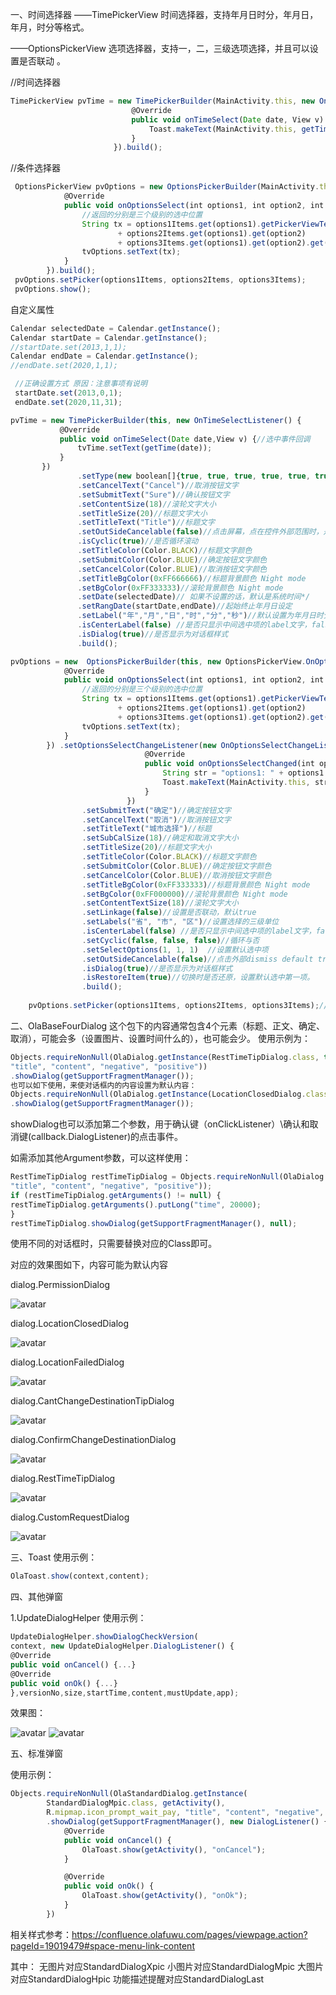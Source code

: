 一、时间选择器
——TimePickerView 时间选择器，支持年月日时分，年月日，年月，时分等格式。

——OptionsPickerView 选项选择器，支持一，二，三级选项选择，并且可以设置是否联动 。

//时间选择器
```javascript
TimePickerView pvTime = new TimePickerBuilder(MainActivity.this, new OnTimeSelectListener() {
                           @Override
                           public void onTimeSelect(Date date, View v) {
                               Toast.makeText(MainActivity.this, getTime(date), Toast.LENGTH_SHORT).show();
                           }
                       }).build();
```
//条件选择器
```javascript
 OptionsPickerView pvOptions = new OptionsPickerBuilder(MainActivity.this, new OnOptionsSelectListener() {
            @Override
            public void onOptionsSelect(int options1, int option2, int options3 ,View v) {
                //返回的分别是三个级别的选中位置
                String tx = options1Items.get(options1).getPickerViewText()
                        + options2Items.get(options1).get(option2)
                        + options3Items.get(options1).get(option2).get(options3).getPickerViewText();
                tvOptions.setText(tx);
            }
        }).build();
 pvOptions.setPicker(options1Items, options2Items, options3Items);
 pvOptions.show(); 
 ```
 
 自定义属性
 ```javascript
 Calendar selectedDate = Calendar.getInstance();
 Calendar startDate = Calendar.getInstance();
 //startDate.set(2013,1,1);
 Calendar endDate = Calendar.getInstance();
 //endDate.set(2020,1,1);
 
  //正确设置方式 原因：注意事项有说明
  startDate.set(2013,0,1);
  endDate.set(2020,11,31);

 pvTime = new TimePickerBuilder(this, new OnTimeSelectListener() {
            @Override
            public void onTimeSelect(Date date,View v) {//选中事件回调
                tvTime.setText(getTime(date));
            }
        })
                .setType(new boolean[]{true, true, true, true, true, true})// 默认全部显示
                .setCancelText("Cancel")//取消按钮文字
                .setSubmitText("Sure")//确认按钮文字
                .setContentSize(18)//滚轮文字大小
                .setTitleSize(20)//标题文字大小
                .setTitleText("Title")//标题文字
                .setOutSideCancelable(false)//点击屏幕，点在控件外部范围时，是否取消显示
                .isCyclic(true)//是否循环滚动
                .setTitleColor(Color.BLACK)//标题文字颜色
                .setSubmitColor(Color.BLUE)//确定按钮文字颜色
                .setCancelColor(Color.BLUE)//取消按钮文字颜色
                .setTitleBgColor(0xFF666666)//标题背景颜色 Night mode
                .setBgColor(0xFF333333)//滚轮背景颜色 Night mode
                .setDate(selectedDate)// 如果不设置的话，默认是系统时间*/
                .setRangDate(startDate,endDate)//起始终止年月日设定
                .setLabel("年","月","日","时","分","秒")//默认设置为年月日时分秒
                .isCenterLabel(false) //是否只显示中间选中项的label文字，false则每项item全部都带有label。
                .isDialog(true)//是否显示为对话框样式
                .build();
```
```javascript
pvOptions = new  OptionsPickerBuilder(this, new OptionsPickerView.OnOptionsSelectListener() {
            @Override
            public void onOptionsSelect(int options1, int option2, int options3 ,View v) {
                //返回的分别是三个级别的选中位置
                String tx = options1Items.get(options1).getPickerViewText()
                        + options2Items.get(options1).get(option2)
                        + options3Items.get(options1).get(option2).get(options3).getPickerViewText();
                tvOptions.setText(tx);
            }
        }) .setOptionsSelectChangeListener(new OnOptionsSelectChangeListener() {
                              @Override
                              public void onOptionsSelectChanged(int options1, int options2, int options3) {
                                  String str = "options1: " + options1 + "\noptions2: " + options2 + "\noptions3: " + options3;
                                  Toast.makeText(MainActivity.this, str, Toast.LENGTH_SHORT).show();
                              }
                          })
                .setSubmitText("确定")//确定按钮文字
                .setCancelText("取消")//取消按钮文字
                .setTitleText("城市选择")//标题
                .setSubCalSize(18)//确定和取消文字大小
                .setTitleSize(20)//标题文字大小
                .setTitleColor(Color.BLACK)//标题文字颜色
                .setSubmitColor(Color.BLUE)//确定按钮文字颜色
                .setCancelColor(Color.BLUE)//取消按钮文字颜色
                .setTitleBgColor(0xFF333333)//标题背景颜色 Night mode
                .setBgColor(0xFF000000)//滚轮背景颜色 Night mode
                .setContentTextSize(18)//滚轮文字大小
                .setLinkage(false)//设置是否联动，默认true
                .setLabels("省", "市", "区")//设置选择的三级单位
                .isCenterLabel(false) //是否只显示中间选中项的label文字，false则每项item全部都带有label。
                .setCyclic(false, false, false)//循环与否
                .setSelectOptions(1, 1, 1)  //设置默认选中项
                .setOutSideCancelable(false)//点击外部dismiss default true
                .isDialog(true)//是否显示为对话框样式
                .isRestoreItem(true)//切换时是否还原，设置默认选中第一项。
                .build();
                
    pvOptions.setPicker(options1Items, options2Items, options3Items);//添加数据源
```
    
二、OlaBaseFourDialog
这个包下的内容通常包含4个元素（标题、正文、确定、取消），可能会多（设置图片、设置时间什么的），也可能会少。
使用示例为：

```javascript
Objects.requireNonNull(OlaDialog.getInstance(RestTimeTipDialog.class, this,
"title", "content", "negative", "positive"))
.showDialog(getSupportFragmentManager());
也可以如下使用，来使对话框内的内容设置为默认内容：
Objects.requireNonNull(OlaDialog.getInstance(LocationClosedDialog.class,this))
.showDialog(getSupportFragmentManager());
```

showDialog也可以添加第二个参数，用于确认键（onClickListener）\确认和取消键(callback.DialogListener)的点击事件。

如需添加其他Argument参数，可以这样使用：

```javascript
RestTimeTipDialog restTimeTipDialog = Objects.requireNonNull(OlaDialog.getInstance(RestTimeTipDialog.class, this,
"title", "content", "negative", "positive"));
if (restTimeTipDialog.getArguments() != null) {
restTimeTipDialog.getArguments().putLong("time", 20000);
}
restTimeTipDialog.showDialog(getSupportFragmentManager(), null);
```

使用不同的对话框时，只需要替换对应的Class即可。

对应的效果图如下，内容可能为默认内容

dialog.PermissionDialog

![avatar](https://confluence.olafuwu.com/download/attachments/13196240/image2019-9-6_14-1-49.png?version=1&modificationDate=1567749709000&api=v2)

dialog.LocationClosedDialog

![avatar](https://confluence.olafuwu.com/download/attachments/13196240/image2019-9-6_14-0-19.png?version=1&modificationDate=1567749619000&api=v2)

dialog.LocationFailedDialog

![avatar](https://confluence.olafuwu.com/download/attachments/13196240/image2019-9-6_14-3-55.png?version=1&modificationDate=1567749835000&api=v2)

dialog.CantChangeDestinationTipDialog

![avatar](https://confluence.olafuwu.com/download/attachments/13196240/image2019-9-6_14-4-59.png?version=1&modificationDate=1567749899000&api=v2)

dialog.ConfirmChangeDestinationDialog

![avatar](https://confluence.olafuwu.com/download/attachments/13196240/image2019-9-6_14-7-21.png?version=1&modificationDate=1567750042000&api=v2)

dialog.RestTimeTipDialog

![avatar](https://confluence.olafuwu.com/download/attachments/13196240/image2019-9-6_14-10-3.png?version=1&modificationDate=1567750203000&api=v2)

dialog.CustomRequestDialog

![avatar](https://confluence.olafuwu.com/download/attachments/13196240/image2019-9-9_16-25-51.png?version=1&modificationDate=1568017552000&api=v2)


三、Toast
使用示例：

```javascript
OlaToast.show(context,content);
```

四、其他弹窗

1.UpdateDialogHelper
使用示例：

```javascript
UpdateDialogHelper.showDialogCheckVersion(
context, new UpdateDialogHelper.DialogListener() {
@Override
public void onCancel() {...}
@Override
public void onOk() {...}
},versionNo,size,startTime,content,mustUpdate,app);
```

效果图：

![avatar](https://confluence.olafuwu.com/download/attachments/13196240/image2019-9-6_14-14-7.png?version=1&modificationDate=1567750447000&api=v2)
![avatar](https://confluence.olafuwu.com/download/attachments/13196240/image2019-9-6_14-14-41.png?version=1&modificationDate=1567750482000&api=v2)

五、标准弹窗

使用示例：

```javascript
Objects.requireNonNull(OlaStandardDialog.getInstance(
        StandardDialogMpic.class, getActivity(),
        R.mipmap.icon_prompt_wait_pay, "title", "content", "negative", "positive"))
        .showDialog(getSupportFragmentManager(), new DialogListener() {
            @Override
            public void onCancel() {
                OlaToast.show(getActivity(), "onCancel");
            }

            @Override
            public void onOk() {
                OlaToast.show(getActivity(), "onOk");
            }
        })
```

相关样式参考：https://confluence.olafuwu.com/pages/viewpage.action?pageId=19019479#space-menu-link-content

其中：
无图片对应StandardDialogXpic
小图片对应StandardDialogMpic
大图片对应StandardDialogHpic
功能描述提醒对应StandardDialogLast

